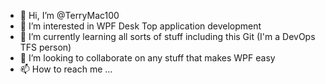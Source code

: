 - 👋 Hi, I’m @TerryMac100
- 👀 I’m interested in WPF Desk Top application development
- 🌱 I’m currently learning all sorts of stuff including this Git (I'm a DevOps TFS person) 
- 💞️ I’m looking to collaborate on any stuff that makes WPF easy
- 📫 How to reach me ...

<!---
TerryMac100/TerryMac100 is a ✨ special ✨ repository because its `README.md` (this file) appears on your GitHub profile.
You can click the Preview link to take a look at your changes.
--->
